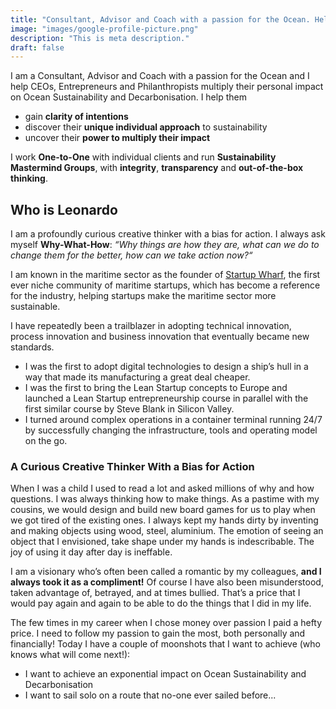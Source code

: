 ```yaml
---
title: "Consultant, Advisor and Coach with a passion for the Ocean. Helping CEOs, Entrepreneurs and Philanthropists multiply their personal impact on Ocean Sustainability."
image: "images/google-profile-picture.png"
description: "This is meta description."
draft: false
---
```

I am a Consultant, Advisor and Coach with a passion for the Ocean and I help CEOs, Entrepreneurs and Philanthropists multiply their personal impact on Ocean Sustainability and Decarbonisation. I help them 

- gain __clarity of intentions__
- discover their __unique individual approach__ to sustainability
- uncover their __power to multiply their impact__

I work __One-to-One__ with individual clients and run __Sustainability Mastermind Groups__, with __integrity__, __transparency__ and __out-of-the-box thinking__. 


## Who is Leonardo

I am a profoundly curious creative thinker with a bias for action. I always ask myself __Why-What-How__: _“Why things are how they are, what can we do to change them for the better, how can we take action now?“_

I am known in the maritime sector as the founder of [Startup Wharf](https://startupwharf.com), the first ever niche community of maritime startups, which has become a reference for the industry, helping startups make the maritime sector more sustainable.

I have repeatedly been a trailblazer in adopting technical innovation, process innovation and business innovation that eventually became new standards.

- I was the first to adopt digital technologies to design a ship’s hull in a way that made its manufacturing a great deal cheaper.
- I was the first to bring the Lean Startup concepts to Europe and launched a Lean Startup entrepreneurship course in parallel with the first similar course by Steve Blank in Silicon Valley.
- I turned around complex operations in a container terminal running 24/7 by successfully changing the infrastructure, tools and operating model on the go.

### A Curious Creative Thinker With a Bias for Action

When I was a child I used to read a lot and asked millions of why and how questions. I was always thinking how to make things. As a pastime with my cousins, we would design and build new board games for us to play when we got tired of the existing ones. I always kept my hands dirty by inventing and making objects using wood, steel, aluminium. The emotion of seeing an object that I envisioned, take shape under my hands is indescribable. The joy of using it day after day is ineffable.

I am a visionary who’s often been called a romantic by my colleagues, __and I always took it as a compliment!__ Of course I have also been misunderstood, taken advantage of, betrayed, and at times bullied. That’s a price that I would pay again and again to be able to do the things that I did in my life.

The few times in my career when I chose money over passion I paid a hefty price. I need to follow my passion to gain the most, both personally and financially! Today I have a couple of moonshots that I want to achieve (who knows what will come next!):

- I want to achieve an exponential impact on Ocean Sustainability and Decarbonisation
- I want to sail solo on a route that no-one ever sailed before... 
